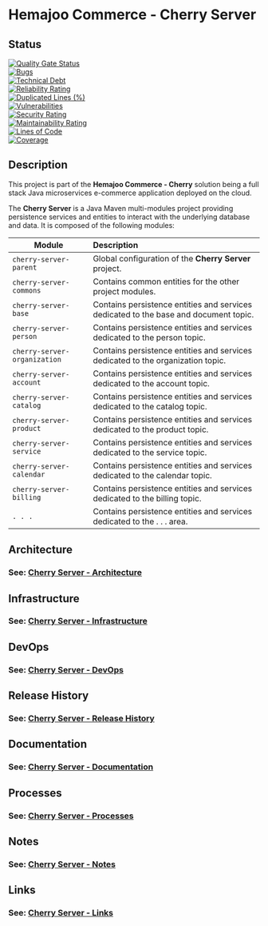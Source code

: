 # Hemajoo Commerce - Cherry Server

## Status

[![Quality Gate Status](https://sonarcloud.io/api/project_badges/measure?project=com.hemajoo.commerce%3Acherry-server&metric=alert_status)](https://sonarcloud.io/summary/new_code?id=com.hemajoo.commerce%3Acherry-server)<br>
[![Bugs](https://sonarcloud.io/api/project_badges/measure?project=com.hemajoo.commerce%3Acherry-server&metric=bugs)](https://sonarcloud.io/summary/new_code?id=com.hemajoo.commerce%3Acherry-server)<br>
[![Technical Debt](https://sonarcloud.io/api/project_badges/measure?project=com.hemajoo.commerce%3Acherry-server&metric=sqale_index)](https://sonarcloud.io/summary/new_code?id=com.hemajoo.commerce%3Acherry-server)<br>
[![Reliability Rating](https://sonarcloud.io/api/project_badges/measure?project=com.hemajoo.commerce%3Acherry-server&metric=reliability_rating)](https://sonarcloud.io/summary/new_code?id=com.hemajoo.commerce%3Acherry-server)<br>
[![Duplicated Lines (%)](https://sonarcloud.io/api/project_badges/measure?project=com.hemajoo.commerce%3Acherry-server&metric=duplicated_lines_density)](https://sonarcloud.io/summary/new_code?id=com.hemajoo.commerce%3Acherry-server)<br>
[![Vulnerabilities](https://sonarcloud.io/api/project_badges/measure?project=com.hemajoo.commerce%3Acherry-server&metric=vulnerabilities)](https://sonarcloud.io/summary/new_code?id=com.hemajoo.commerce%3Acherry-server)<br>
[![Security Rating](https://sonarcloud.io/api/project_badges/measure?project=com.hemajoo.commerce%3Acherry-server&metric=security_rating)](https://sonarcloud.io/summary/new_code?id=com.hemajoo.commerce%3Acherry-server)<br>
[![Maintainability Rating](https://sonarcloud.io/api/project_badges/measure?project=com.hemajoo.commerce%3Acherry-server&metric=sqale_rating)](https://sonarcloud.io/summary/new_code?id=com.hemajoo.commerce%3Acherry-server)<br>
[![Lines of Code](https://sonarcloud.io/api/project_badges/measure?project=com.hemajoo.commerce%3Acherry-server&metric=ncloc)](https://sonarcloud.io/summary/new_code?id=com.hemajoo.commerce%3Acherry-server)<br>
[![Coverage](https://sonarcloud.io/api/project_badges/measure?project=com.hemajoo.commerce%3Acherry-server&metric=coverage)](https://sonarcloud.io/summary/new_code?id=com.hemajoo.commerce%3Acherry-server)<br>

## Description

This project is part of the **Hemajoo Commerce - Cherry** solution being a full stack Java microservices e-commerce application deployed on the cloud.

The **Cherry Server** is a Java Maven multi-modules project providing persistence services and entities to interact with the underlying database and data. It is composed of the following modules:

| Module                       | Description                                                                          |
|------------------------------|:-------------------------------------------------------------------------------------|
| `cherry-server-parent`       | Global configuration of the **Cherry Server** project.                               |
| `cherry-server-commons`      | Contains common entities for the other project modules.                              |
| `cherry-server-base`         | Contains persistence entities and services dedicated to the base and document topic. |
| `cherry-server-person`       | Contains persistence entities and services dedicated to the person topic.            |
| `cherry-server-organization` | Contains persistence entities and services dedicated to the organization topic.      |
| `cherry-server-account`      | Contains persistence entities and services dedicated to the account topic.           |
| `cherry-server-catalog`      | Contains persistence entities and services dedicated to the catalog topic.           |
| `cherry-server-product`      | Contains persistence entities and services dedicated to the product topic.           |
| `cherry-server-service`      | Contains persistence entities and services dedicated to the service topic.           |
| `cherry-server-calendar`     | Contains persistence entities and services dedicated to the calendar topic.          |
| `cherry-server-billing`      | Contains persistence entities and services dedicated to the billing topic.           |
| `. . .`                      | Contains persistence entities and services dedicated to the . . . area.              |

## Architecture

### See: [Cherry Server - Architecture](./doc/architecture.md)

## Infrastructure

### See: [Cherry Server - Infrastructure](./doc/infrastructure.md)

## DevOps

### See: [Cherry Server - DevOps](./doc/devops.md)

## Release History

### See: [Cherry Server - Release History](./doc/release_history.md)

## Documentation

### See: [Cherry Server - Documentation](./doc/documentation.md)

## Processes

### See: [Cherry Server - Processes](./doc/processes.md)

## Notes

### See: [Cherry Server - Notes](./doc/notes.md)

## Links

### See: [Cherry Server - Links](./doc/links.md)
